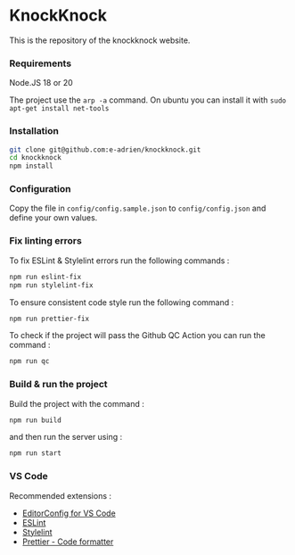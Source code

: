 # KnockKnock

This is the repository of the knockknock website.

### Requirements

Node.JS 18 or 20

The project use the `arp -a` command.
On ubuntu you can install it with `sudo apt-get install net-tools`

### Installation

```bash
git clone git@github.com:e-adrien/knockknock.git
cd knockknock
npm install
```

### Configuration

Copy the file in `config/config.sample.json` to `config/config.json` and define your own values.

### Fix linting errors

To fix ESLint & Stylelint errors run the following commands :

```bash
npm run eslint-fix
npm run stylelint-fix
```

To ensure consistent code style run the following command :

```bash
npm run prettier-fix
```

To check if the project will pass the Github QC Action you can run the command :

```bash
npm run qc
```

### Build & run the project

Build the project with the command :

```bash
npm run build
```

and then run the server using :

```bash
npm run start
```

### VS Code

Recommended extensions :

- [EditorConfig for VS Code](https://marketplace.visualstudio.com/items?itemName=EditorConfig.EditorConfig)
- [ESLint](https://marketplace.visualstudio.com/items?itemName=dbaeumer.vscode-eslint)
- [Stylelint](https://marketplace.visualstudio.com/items?itemName=stylelint.vscode-stylelint)
- [Prettier - Code formatter](https://marketplace.visualstudio.com/items?itemName=esbenp.prettier-vscode)
